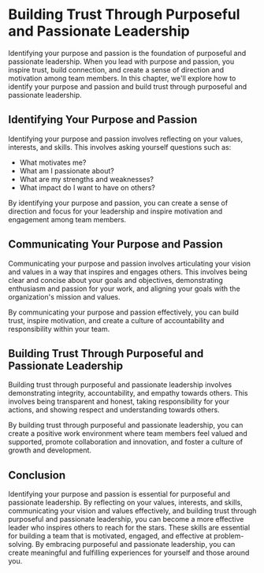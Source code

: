 Building Trust Through Purposeful and Passionate Leadership
============================================================================================================

Identifying your purpose and passion is the foundation of purposeful and passionate leadership. When you lead with purpose and passion, you inspire trust, build connection, and create a sense of direction and motivation among team members. In this chapter, we'll explore how to identify your purpose and passion and build trust through purposeful and passionate leadership.

Identifying Your Purpose and Passion
------------------------------------

Identifying your purpose and passion involves reflecting on your values, interests, and skills. This involves asking yourself questions such as:

* What motivates me?
* What am I passionate about?
* What are my strengths and weaknesses?
* What impact do I want to have on others?

By identifying your purpose and passion, you can create a sense of direction and focus for your leadership and inspire motivation and engagement among team members.

Communicating Your Purpose and Passion
--------------------------------------

Communicating your purpose and passion involves articulating your vision and values in a way that inspires and engages others. This involves being clear and concise about your goals and objectives, demonstrating enthusiasm and passion for your work, and aligning your goals with the organization's mission and values.

By communicating your purpose and passion effectively, you can build trust, inspire motivation, and create a culture of accountability and responsibility within your team.

Building Trust Through Purposeful and Passionate Leadership
-----------------------------------------------------------

Building trust through purposeful and passionate leadership involves demonstrating integrity, accountability, and empathy towards others. This involves being transparent and honest, taking responsibility for your actions, and showing respect and understanding towards others.

By building trust through purposeful and passionate leadership, you can create a positive work environment where team members feel valued and supported, promote collaboration and innovation, and foster a culture of growth and development.

Conclusion
----------

Identifying your purpose and passion is essential for purposeful and passionate leadership. By reflecting on your values, interests, and skills, communicating your vision and values effectively, and building trust through purposeful and passionate leadership, you can become a more effective leader who inspires others to reach for the stars. These skills are essential for building a team that is motivated, engaged, and effective at problem-solving. By embracing purposeful and passionate leadership, you can create meaningful and fulfilling experiences for yourself and those around you.

